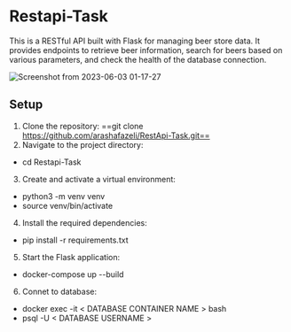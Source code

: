 # Restapi-Task

This is a RESTful API built with Flask for managing beer store data. It provides endpoints to retrieve beer information, search for beers based on various parameters, and check the health of the database connection.

![Screenshot from 2023-06-03 01-17-27](https://github.com/arashafazeli/RestApi-Task/assets/90246599/75e1d6e1-a07f-4e71-9e62-98485ed5c906)

         
## Setup
1. Clone the repository: 
==git clone https://github.com/arashafazeli/RestApi-Task.git==
2. Navigate to the project directory:
- cd Restapi-Task
3. Create and activate a virtual environment:
- python3 -m venv venv
- source venv/bin/activate
4. Install the required dependencies:
- pip install -r requirements.txt
5. Start the Flask application:
- docker-compose up --build
6. Connet to database:
- docker exec -it < DATABASE CONTAINER NAME > bash
- psql -U < DATABASE USERNAME >

